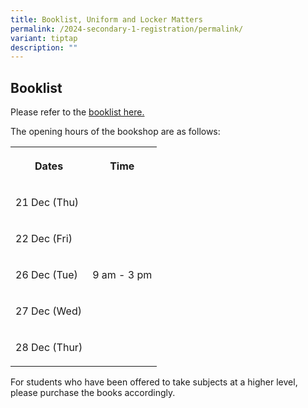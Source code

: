 ```yaml
---
title: Booklist, Uniform and Locker Matters
permalink: /2024-secondary-1-registration/permalink/
variant: tiptap
description: ""
---
```

<h2>Booklist</h2><p>Please refer to the <a href="/files/Booklist_2024_PSS_S1.pdf" rel="noopener noreferrer nofollow" target="_blank">booklist here.</a></p><p></p><p>The opening hours of the bookshop are as follows:</p><table><tbody><tr><th rowspan="1" colspan="1"><p>Dates</p></th><th rowspan="1" colspan="1"><p>Time</p></th></tr><tr><td rowspan="1" colspan="1"><p>21 Dec (Thu)</p></td><td rowspan="5" colspan="1"><p>9 am - 3 pm</p></td></tr><tr><td rowspan="1" colspan="1"><p>22 Dec (Fri)</p></td></tr><tr><td rowspan="1" colspan="1"><p>26 Dec (Tue)</p></td></tr><tr><td rowspan="1" colspan="1"><p>27 Dec (Wed)</p></td></tr><tr><td rowspan="1" colspan="1"><p>28 Dec (Thur)</p></td></tr></tbody></table><p></p><p>For students who have been offered to take subjects at a higher level, please purchase the books accordingly.</p><p></p>